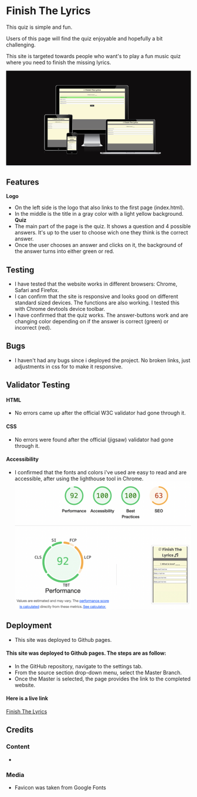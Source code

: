 # Finish The Lyrics

This quiz is simple and fun.  

Users of this page will find the quiz enjoyable and hopefully a bit challenging. 

This site is targeted towards people who want's to play a fun music quiz where you need to finish the missing lyrics. 

![Responsice Mockup](https://github.com/Felixiden1987/Quiz-Game/blob/main/assets/images/mockup.png)

## Features 
__Logo__
- On the left side is the logo that also links to the first page (index.html).
- In the middle is the title in a gray color with a light yellow background.
__Quiz__ 
- The main part of the page is the quiz. It shows a question and 4 possible answers. It's up to the user to choose wich one they think is the correct answer.
- Once the user chooses an answer and clicks on it, the background of the answer turns into either green or red. 
![]()

## Testing 
- I have tested that the website works in different browsers: Chrome, Safari and Firefox.
- I can confirm that the site is responsive and looks good on different standard sized devices. 
  The functions are also working. I tested this with Chrome devtools device toolbar.
- I have confirmed that the quiz works. The answer-buttons work and are changing color depending on if the answer is correct (green) or incorrect (red). 
## Bugs 
- I haven't had any bugs since i deployed the project. No broken links, just adjustments in css for to make it responsive.
## Validator Testing 
#### HTML
- No errors came up after the official W3C validator had gone through it.
#### CSS
- No errors were found after the official (jigsaw) validator had gone through it.
#### Accessibility
- I confirmed that the fonts and colors i've used are easy to read and are accessible, after using the lighthouse tool in Chrome.
![Accessibility](https://github.com/Felixiden1987/Quiz-Game/blob/main/assets/images/lighthouse.png)

## Deployment 

- This site was deployed to Github pages. 
#### This site was deployed to Github pages. The steps are as follow:
- In the GitHub repository, navigate to the settings tab.
- From the source section drop-down menu, select the Master Branch.
- Once the Master is selected, the page provides the link to the completed website.

#### Here is a live link 
[Finish The Lyrics](https://felixiden1987.github.io/Quiz-Game/)

## Credits 
### Content 

- 

### Media 
- Favicon was taken from Google Fonts